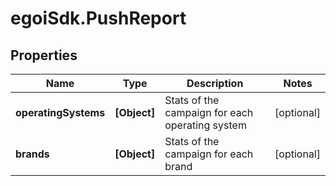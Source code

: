 # egoiSdk.PushReport

## Properties
Name | Type | Description | Notes
------------ | ------------- | ------------- | -------------
**operatingSystems** | **[Object]** | Stats of the campaign for each operating system | [optional] 
**brands** | **[Object]** | Stats of the campaign for each brand | [optional] 


